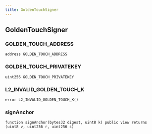 ```yaml
---
title: GoldenTouchSigner
---
```


## GoldenTouchSigner

### GOLDEN_TOUCH_ADDRESS

```solidity
address GOLDEN_TOUCH_ADDRESS
```

### GOLDEN_TOUCH_PRIVATEKEY

```solidity
uint256 GOLDEN_TOUCH_PRIVATEKEY
```

### L2_INVALID_GOLDEN_TOUCH_K

```solidity
error L2_INVALID_GOLDEN_TOUCH_K()
```

### signAnchor

```solidity
function signAnchor(bytes32 digest, uint8 k) public view returns (uint8 v, uint256 r, uint256 s)
```
